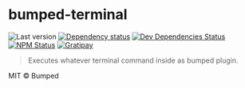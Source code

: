 # bumped-terminal

![Last version](https://img.shields.io/github/tag/bumped/bumped-terminal.svg?style=flat-square)
[![Dependency status](http://img.shields.io/david/bumped/bumped-terminal.svg?style=flat-square)](https://david-dm.org/bumped/bumped-terminal)
[![Dev Dependencies Status](http://img.shields.io/david/dev/bumped/bumped-terminal.svg?style=flat-square)](https://david-dm.org/bumped/bumped-terminal#info=devDependencies)
[![NPM Status](http://img.shields.io/npm/dm/bumped-terminal.svg?style=flat-square)](https://www.npmjs.org/package/bumped-terminal)
[![Gratipay](https://img.shields.io/gratipay/bumped.svg?style=flat-square)](https://gratipay.com/~bumped/)

> Executes whatever terminal command inside as bumped plugin.

MIT © Bumped
